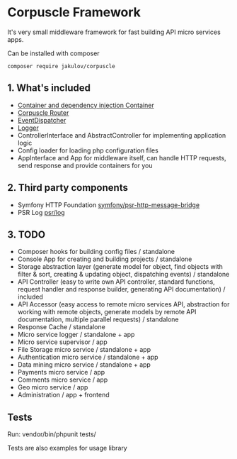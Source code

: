 # Corpuscle Framework #
It's very small middleware framework for fast building API micro services apps. 

Can be installed with composer

    composer require jakulov/corpuscle
   

## 1. What's included ##

- [Container and dependency injection Container](https://github.com/jakulov/container)
- [Corpuscle Router](https://github.com/jakulov/corpuscle_router)
- [EventDispatcher](https://github.com/jakulov/event)
- [Logger](https://github.com/jakulov/corpuscle_log)
- ControllerInterface and AbstractController for implementing application logic
- Config loader for loading php configuration files
- AppInterface and App for middleware itself, can handle HTTP requests, send response and provide containers for you

## 2. Third party components ##

- Symfony HTTP Foundation [symfony/psr-http-message-bridge](https://packagist.org/packages/symfony/psr-http-message-bridge)
- PSR Log [psr/log](https://packagist.org/packages/psr/log)

## 3. TODO ##

- Composer hooks for building config files / standalone
- Console App for creating and building projects / standalone
- Storage abstraction layer (generate model for object, find objects with filter & sort, creating & updating object, dispatching events) / standalone
- API Controller (easy to write own API controller, standard functions, request handler and response builder, generating API documentation) / included
- API Accessor (easy access to remote micro services API, abstraction for working with remote objects, generate models by remote API documentation, multiple parallel requests) / standalone
- Response Cache / standalone
- Micro service logger / standalone + app
- Micro service supervisor / app
- File Storage micro service / standalone + app
- Authentication micro service / standalone + app
- Data mining micro service / standalone + app
- Payments micro service / app
- Comments micro service / app
- Geo micro service / app
- Administration / app + frontend
    
## Tests ##

Run:
vendor/bin/phpunit tests/

Tests are also examples for usage library